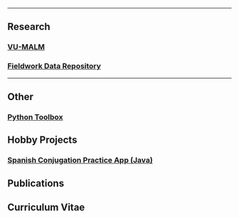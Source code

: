 

---

## Research

### [VU-MALM](vu_malm.md)

### [Fieldwork Data Repository](data_repository.md)


---


## Other

### [Python Toolbox](python_toolbox.md)

## Hobby Projects

### [Spanish Conjugation Practice App (Java)](spanish_conjugation.md)

## Publications

## Curriculum Vitae
